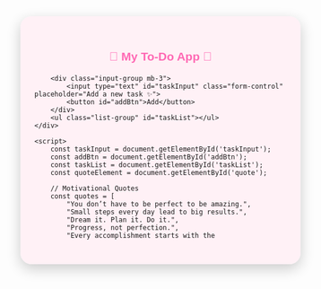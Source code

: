 <!DOCTYPE html>
<html lang="en">
<head>
    <meta charset="UTF-8">
    <meta name="viewport" content="width=device-width, initial-scale=1.0">
    <title>My Cute To-Do App</title>
    <!-- Bootstrap CDN -->
    <link href="https://cdn.jsdelivr.net/npm/bootstrap@5.3.2/dist/css/bootstrap.min.css" rel="stylesheet">
    <!-- Google Fonts -->
    <link href="https://fonts.googleapis.com/css2?family=Quicksand:wght@400;600&display=swap" rel="stylesheet">
    <style>
        body {
            font-family: 'Quicksand', sans-serif;
            background: url('https://images.unsplash.com/photo-1612831455548-d87b8bca9c6c?auto=format&fit=crop&w=1470&q=80') no-repeat center center fixed;
            background-size: cover;
            min-height: 100vh;
            display: flex;
            justify-content: center;
            align-items: center;
        }
        .container {
            max-width: 450px;
            width: 100%;
            background-color: rgba(255, 240, 245, 0.9); /* translucent pink overlay */
            padding: 30px 25px;
            border-radius: 20px;
            box-shadow: 0 8px 25px rgba(0,0,0,0.2);
        }
        h2 {
            text-align: center;
            color: #ff69b4;
            margin-bottom: 5px;
        }
        p.quote {
            text-align: center;
            font-size: 0.9rem;
            color: #ff1493;
            font-style: italic;
            margin-bottom: 20px;
        }
        .input-group input {
            border-radius: 20px 0 0 20px;
            border: 2px solid #ff69b4;
        }
        .input-group button {
            border-radius: 0 20px 20px 0;
            background-color: #ff69b4;
            border: none;
            color: white;
        }
        .list-group-item {
            border-radius: 15px;
            margin-bottom: 10px;
            display: flex;
            justify-content: space-between;
            align-items: center;
            background-color: #fff0f5;
            border: 1px solid #ffb6c1;
            padding: 10px 15px;
            transition: transform 0.2s;
        }
        .list-group-item:hover {
            transform: scale(1.02);
        }
        .task-completed {
            text-decoration: line-through;
            color: #ff69b4;
        }
        .delete-btn {
            background-color: #ff1493;
            border: none;
            color: white;
            border-radius: 50%;
            width: 30px;
            height: 30px;
            font-size: 0.8rem;
        }
        .delete-btn:hover {
            background-color: #ff69b4;
        }
    </style>
</head>
<body>
    <div class="container">
        <h2>🌸 My To-Do App 🌸</h2>
        <p class="quote" id="quote"></p>
        
        <div class="input-group mb-3">
            <input type="text" id="taskInput" class="form-control" placeholder="Add a new task ✨">
            <button id="addBtn">Add</button>
        </div>
        <ul class="list-group" id="taskList"></ul>
    </div>

    <script>
        const taskInput = document.getElementById('taskInput');
        const addBtn = document.getElementById('addBtn');
        const taskList = document.getElementById('taskList');
        const quoteElement = document.getElementById('quote');

        // Motivational Quotes
        const quotes = [
            "You don’t have to be perfect to be amazing.",
            "Small steps every day lead to big results.",
            "Dream it. Plan it. Do it.",
            "Progress, not perfection.",
            "Every accomplishment starts with the


